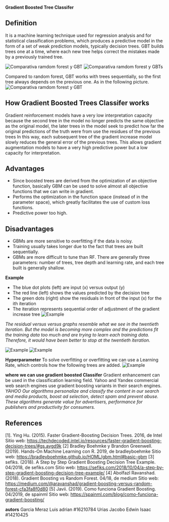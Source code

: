 **Gradient Boosted Tree Classifer**

## Definition
It is a machine learning technique used for regression analysis and for statistical classification problems, which produces a predictive model in the form of a set of weak prediction models, typically decision trees.
GBT builds trees one at a time, where each new tree helps correct the mistakes made by a previously trained tree.

![Comparativa ramdom forest y GBT](https://raw.githubusercontent.com/mrsuits210/DatosMasivos/Unidad2/Unidad2/Images/Imagen1.png)
![Comparativa ramdom forest y GBTs](https://raw.githubusercontent.com/mrsuits210/DatosMasivos/Unidad2/Unidad2/Images/Imagen2.png)

Compared to random forest, GBT works with trees sequentially, so the first tree always depends on the previous one.
As in the following picture.
![Comparativa ramdom forest y GBT](https://raw.githubusercontent.com/mrsuits210/DatosMasivos/Unidad2/Unidad2/Images/Imagen3.png)

## How Gradient Boosted Trees Classifer works
Gradient reinforcement models have a very low interpretation capacity because the second tree in the model no longer predicts the same objective as the original model, the later trees in the model seek to predict how far the original predictions of the truth were from use the residues of the previous trees In this way, each subsequent tree of the gradient increase model slowly reduces the general error of the previous trees.
This allows gradient augmentation models to have a very high predictive power but a low capacity for interpretation.

## Advantages
* Since boosted trees are derived from the optimization of an objective function, basically GBM can be used to solve almost all objective functions that we can write in gradient.
* Performs the optimization in the function space (instead of in the parameter space), which greatly facilitates the use of custom loss functions.
* Predictive power too high.

## Disadvantages
* GBMs are more sensitive to overfitting if the data is noisy.
* Training usually takes longer due to the fact that trees are built sequentially.
* GBMs are more difficult to tune than RF. There are generally three parameters: number of trees, tree depth and      learning rate, and each tree built is generally shallow.

**Example**
- The blue dot plots (left) are input (x) versus output (y)
- The red line (left) shows the values ​​predicted by the decision tree
- The green dots (right) show the residuals in front of the input (x) for the ith iteration
- The iteration represents sequential order of adjustment of the gradient increase tree
![Example](https://raw.githubusercontent.com/mrsuits210/DatosMasivos/Unidad2/Unidad2/Images/Imagen5.png)

*The residual versus versus graphs resemble what we see in the twentieth iteration. But the model is becoming more complex and the predictions fit the training data too much and are trying to learn each training data. Therefore, it would have been better to stop at the twentieth iteration.*

![Example](https://raw.githubusercontent.com/mrsuits210/DatosMasivos/Unidad2/Unidad2/Images/Imagen6.png)
![Example](https://raw.githubusercontent.com/mrsuits210/DatosMasivos/Unidad2/Unidad2/Images/Imagen7.png)

**Hyperparameter**
To solve overfitting or overfitting we can use a Learning Rate, which controls how the following trees are added.
![Example](https://raw.githubusercontent.com/mrsuits210/DatosMasivos/Unidad2/Unidad2/Images/Imagen9.png)

**where we can use gradient boosted Classifer**
Gradient enhancement can be used in the classification learning field. Yahoo and Yandex commercial web search engines use gradient boosting variants in their search engines.
*YAHOO
Our algorithms personalize and classify the content in our search and media products, boost ad selection, detect spam and prevent abuse. These algorithms generate value for advertisers, performance for publishers and productivity for consumers.*

## References
[1]. Ying Hu. (2015). Faster Gradient-Boosting Decision Trees. 2016, de Intel Sitio web:
https://techdecoded.intel.io/resources/faster-gradient-boosting-decision-trees/#gs.avgd9k
[2] Bradley Boehmke y Brandon Greenwell. (2019). Hands-On Machine Learning con R. 2019, de bradleyboehmke Sitio web:
https://bradleyboehmke.github.io/HOML/gbm.html#basic-gbm
[3] sefiks. (2018). A Step by Step Gradient Boosting Decision Tree Example. 04/2018, de sefiks.com Sitio web:
https://sefiks.com/2018/10/04/a-step-by-step-gradient-boosting-decision-tree-example/
[4] Abolfazl Ravanshad. (2018). Gradient Boosting vs Random Forest. 04/18, de medium Sitio web:
https://medium.com/@aravanshad/gradient-boosting-versus-random-forest-cfa3fa8f0d80
[5] Javii. (2019). Como funciona Gradient Boosting. 04/2019, de spainml Sitio web:
https://spainml.com/blog/como-funciona-gradient-boosting/

**autors**
Garcia Meraz Luis adrian  #16210784
Urias Jacobo Edwin Isaac  #14210425
